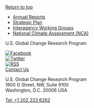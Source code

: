 <footer class="usa-footer">
  <div class="grid-container usa-footer__return-to-top">
    <a href="#">Return to top</a>
  </div>
  <div class="usa-footer__primary-section">
    <nav class="usa-footer__nav" aria-label="Footer navigation">
      <ul class="grid-row grid-gap">
        <li
          class="
            mobile-lg:grid-col-4
            desktop:grid-col-auto
            usa-footer__primary-content
          "
        >
          <a class="usa-footer__primary-link" href="javascript:void(0);"
            >Annual Reports</a
          >
        </li>
        <li
          class="
            mobile-lg:grid-col-4
            desktop:grid-col-auto
            usa-footer__primary-content
          "
        >
          <a class="usa-footer__primary-link" href="javascript:void(0);"
            >Strategic Plan</a
          >
        </li>
        <li
          class="
            mobile-lg:grid-col-4
            desktop:grid-col-auto
            usa-footer__primary-content
          "
        >
          <a class="usa-footer__primary-link" href="javascript:void(0);"
            >Interagency Working Groups</a
          >
        </li>
        <li
          class="
            mobile-lg:grid-col-4
            desktop:grid-col-auto
            usa-footer__primary-content
          "
        >
          <a class="usa-footer__primary-link" href="javascript:void(0);"
            >National Climate Assessment (NCA)</a
          >
        </li>
      </ul>
    </nav>
  </div>
  <div class="usa-footer__secondary-section">
    <div class="grid-container">
      <div class="grid-row grid-gap">
        <div
          class="
            usa-footer__logo
            grid-row
            mobile-lg:grid-col-8 
          "
        >
          <div class="mobile-lg:grid-col-auto">
            <p class="usa-footer__logo-heading">U.S. Global Change Research Program </p>
          </div>      
        </div>
        <div class="usa-footer__contact-links mobile-lg:grid-col-4">
          <div class="usa-footer__social-links grid-row grid-gap-1">
            <div class="grid-col-auto">
              <a class="usa-social-link" href="javascript:void(0);"
                ><img
                  class="usa-social-link__icon"
                  src="/assets/img/usa-icons/facebook.svg"
                  alt="Facebook"
              /></a>
            </div>
            <div class="grid-col-auto">
              <a class="usa-social-link" href="javascript:void(0);"
                ><img
                  class="usa-social-link__icon"
                  src="/assets/img/usa-icons/twitter.svg"
                  alt="Twitter"
              /></a>
            </div>
            <div class="grid-col-auto">
              <a class="usa-social-link" href="javascript:void(0);"
                ><img
                  class="usa-social-link__icon"
                  src="/assets/img/usa-icons/rss_feed.svg"
                  alt="RSS"
              /></a>
            </div>
            <div class="grid-col-auto">
              <a class="usa-social-link social-button" href="javascript:void(0);"
                >Contact Us</a>
            </div>
          </div>
          <p>U.S. Global Change Research Program <br/> 1800 G Street, NW, Suite 9100 <br />Washington, D.C. 20006 USA</p>
          <p><a href="">Tel: +1 202 223 6262</a></p>
          </address>
        </div>
      </div>
    </div>
    
  </div>
</footer>